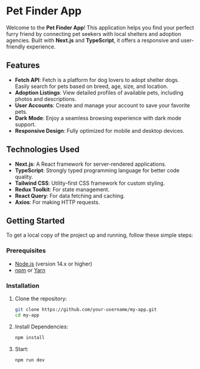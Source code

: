# Pet Finder App

Welcome to the **Pet Finder App**! This application helps you find your perfect furry friend by connecting pet seekers with local shelters and adoption agencies. Built with **Next.js** and **TypeScript**, it offers a responsive and user-friendly experience.

## Features

- **Fetch API**: Fetch is a platform for dog lovers to adopt shelter dogs. Easily search for pets based on breed, age, size, and location.
- **Adoption Listings**: View detailed profiles of available pets, including photos and descriptions.
- **User Accounts**: Create and manage your account to save your favorite pets.
- **Dark Mode**: Enjoy a seamless browsing experience with dark mode support.
- **Responsive Design**: Fully optimized for mobile and desktop devices.

## Technologies Used

- **Next.js**: A React framework for server-rendered applications.
- **TypeScript**: Strongly typed programming language for better code quality.
- **Tailwind CSS**: Utility-first CSS framework for custom styling.
- **Redux Toolkit**: For state management.
- **React Query**: For data fetching and caching.
- **Axios**: For making HTTP requests.

## Getting Started

To get a local copy of the project up and running, follow these simple steps:

### Prerequisites

- [Node.js](https://nodejs.org/) (version 14.x or higher)
- [npm](https://www.npmjs.com/) or [Yarn](https://yarnpkg.com/)

### Installation

1. Clone the repository:
   ```bash
   git clone https://github.com/your-username/my-app.git
   cd my-app
   
2. Install Dependencies:
   ```bash
   npm install

3. Start:
   ```bash
   npm run dev
